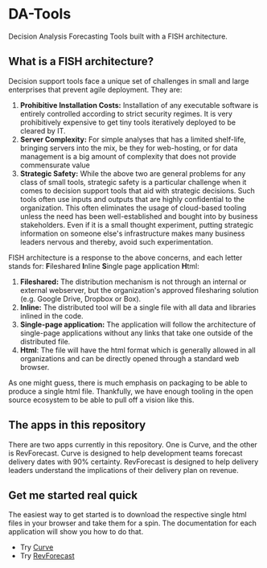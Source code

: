 # DA-Tools
Decision Analysis Forecasting Tools built with a FISH architecture.

## What is a FISH architecture?
Decision support tools face a unique set of challenges in small and large enterprises that prevent agile deployment. They are:
 1. **Prohibitive Installation Costs:** Installation of any executable software is entirely controlled according to strict security regimes. It is very prohibitively expensive to get tiny tools iteratively deployed to be cleared by IT. 
 2. **Server Complexity:** For simple analyses that has a limited shelf-life, bringing servers into the mix, be they for web-hosting, or for data management is a big amount of complexity that does not provide commensurate value
 3. **Strategic Safety:** While the above two are general problems for any class of small tools, strategic safety is a particular challenge when it comes to decision support tools that aid with strategic decisions. Such tools often use inputs and outputs that are highly confidential to the organization. This often eliminates the usage of cloud-based tooling unless the need has been well-established and bought into by business stakeholders. Even if it is a small thought experiment, putting strategic information on someone else's infrastructure makes many business leaders nervous and thereby, avoid such experimentation.
 
 FISH architecture is a response to the above concerns, and each letter stands for: **F**ileshared **I**nline **S**ingle page application **H**tml:
 1. **Fileshared:** The distribution mechanism is not through an internal or external webserver, but the organization's approved filesharing solution (e.g. Google Drive, Dropbox or Box).
 2. **Inline:** The distributed tool will be a single file with all data and libraries inlined in the code.
 3. **Single-page application:** The application will follow the architecture of single-page applications without any links that take one outside of the distributed file.
 4. **Html**: The file will have the html format which is generally allowed in all organizations and can be directly opened through a standard web browser.

As one might guess, there is much emphasis on packaging to be able to produce a single html file. Thankfully, we have enough tooling in the open source ecosystem to be able to pull off a vision like this.

## The apps in this repository 
There are two apps currently in this repository. One is Curve, and the other is RevForecast. Curve is designed to help development teams forecast delivery dates with 90% certainty. RevForecast is designed to help delivery leaders understand the implications of their delivery plan on revenue.

## Get me started real quick
The easiest way to get started is to download the respective single html files in your browser and take them for a spin. The documentation for each application will show you how to do that.

 * Try [Curve](https://github.com/behappyrightnow/DA-Tools/tree/master/Curve)
 * Try [RevForecast](https://github.com/behappyrightnow/DA-Tools/tree/master/RevForecast)


 
 

